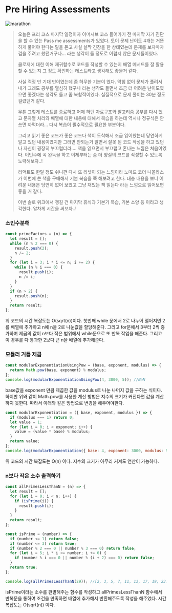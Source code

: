# **Pre Hiring Assessments**

<img src="https://media.vlpt.us/images/kdo0129/post/29ca955c-708b-4ed6-8e6d-8384dd9bc755/marathon-3753907_960_720.jpg" alt="marathon" />

> 오늘은 프리 코스 마지막 일정이자 이머시브 코스 들어가기 전 마지막 자기 진단을 할 수 있는 Pass me assessments가 있었다. 토이 문제 난이도 4개는 거뜬하게 풀어야 한다는 말을 듣고 사실 살짝 긴장을 한 상태였는데 문제를 보자마자 겁을 주려고 했던거구나... 라는 생각이 들 정도로 어렵지 않은 문제들이였다.
>
> 클로저에 대한 이해 재귀함수로 코드를 작성할 수 있는지 배열 메서드를 잘 활용할 수 있는지 그 정도 확인하는 테스트라고 생각해도 좋을거 같다.
>
> 사실 걱정 반 기대 반이였는데 좀 허무한 기분이 였다. 막힘 없이 문제가 풀려서 내가 그래도 공부를 열심히 했구나 라는 생각도 들면서 조금 더 어려운 난이도였으면 좋겠다는 생각도 들고 좀 복합적이였다. 실질적으로 문제 풀이는 30분 정도 걸렸던거 같다.
>
> 무튼 그렇게 테스트를 종료하고 어제 하던 자료구조와 알고리즘 공부를 다시 했고 문자열 처리와 배열에 대한 내용에 대해서 복습을 하는데 역시나 정규식은 안 쓰면 까먹더라... 다시 복습이 필수적으로 필요한 부분이다.
>
> 그리고 읽기 좋은 코드가 좋은 코드다 책이 도착해서 조금 읽어봤는데 당연하게 알고 있던 내용이였지만 그러면 안되는거 알면서 잘못 된 코드 작성을 하고 있던 나 자신이 굉장히 부끄럽더라.... 책을 읽으면서 부끄럽고 혼나는 느낌은 처음이였다. 이번주에 꼭 완독을 하고 이제부터는 좀 더 양질의 코드를 작성할 수 있도록 노력해보자..!
>
> 리액트도 한달 정도 쉬니깐 다시 또 리셋이 되는 느낌이라 노마드 코더 니꼴라스가 이번에 쓴 책을 구매해서 기본 복습을 쭉 해보려고 한다.
> 대충 내용을 보니 어려운 내용은 당연히 없어 보였고 그냥 재밌는 책 읽는다 라는 느낌으로 읽어보면 좋을 거 같다.
>
> 이번 솔로 위크에서 챙길 건 마지막 휴식과 기본기 복습, 기본 소양 등 이라고 생각한다. 알차게 시간을 써보자..!

### 소인수분해

```js
const primeFactors = (n) => {
  let result = [];
  while (n % 2 === 0) {
    result.push(2);
    n /= 2;
  }
  for (let i = 3; i * i <= n; i += 2) {
    while (n % i === 0) {
      result.push(i);
      n /= i;
    }
  }
  if (n > 2) {
    result.push(n);
  }
  return result;
};
```

위 코드의 시간 복잡도는 O(sqrt(n))이다. 첫번째 while 문에서 2로 나누어 떨어지면 2를 배열에 추가하고 n에 n을 2로 나눈값을 할당해준다. 그리고 for문에서 3부터 2씩 증가하며 제곱의 값이 n보다 작은 범위에서 while문으로 또 반복 작업을 해준다.
그리고 이 경우를 다 통과한 2보다 큰 n을 배열에 추가해준다.

### 모듈러 거듭 제곱

```js
const modularExponentiationUsingPow = (base, exponent, modulus) => {
  return Math.pow(base, exponent) % modulus;
};
console.log(modularExponentiationUsingPow(4, 3000, 5)); //NaN
```

base값을 exponent 만큼 제곱한 값을 modulus로 나눈 나머지 값을 구하는 식이다.
하지만 위와 같이 Math.pow를 사용한 계산 방법은 지수의 크기가 커진다면 값을 계산하지 못한다.
따라서 아래와 같은 방법으로 변경을 해주어야한다.

```js
const modularExponentiation = ({ base, exponent, modulus }) => {
  if (modulus === 1) return 0;
  let value = 1;
  for (let i = 0; i < exponent; i++) {
    value = (value * base) % modulus;
  }
  return value;
};
console.log(modularExponentiation({ base: 4, exponent: 3000, modulus: 5 })); // 1
```

위 코드의 시간 복잡도는 O(n) 이다. 지수의 크기가 아무리 커져도 연산이 가능하다.

### n보다 작은 소수 출력하기

```js
const allPrimesLessThanN = (n) => {
  let result = [];
  for (let i = 0; i < n; i++) {
    if (isPrime(i)) {
      result.push(i);
    }
  }
  return result;
};

const isPrime = (number) => {
  if (number <= 1) return false;
  if (number <= 3) return true;
  if (number % 2 === 0 || number % 3 === 0) return false;
  for (let i = 5; i * i <= number; i += 6) {
    if (number % i === 0 || number % (i + 2) === 0) return false;
  }
  return true;
};

console.log(allPrimesLessThanN(29)); //[2, 3, 5, 7, 11, 13, 17, 19, 23]
```

isPrime이라는 소수를 판별해주는 함수를 작성하고 allPrimesLessThanN 함수에서 반복문을 통하여 조건을 만족하면 배열에 추가해서 반환해주도록 작성을 해주었다. 시간 복잡도는 O(sqrt(n)) 이다.
